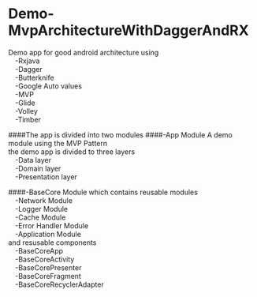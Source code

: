 # Demo-MvpArchitectureWithDaggerAndRX
Demo app for good android architecture using
<br>&emsp;-Rxjava
<br>&emsp;-Dagger
<br>&emsp;-Butterknife
<br>&emsp;-Google Auto values
<br>&emsp;-MVP
<br>&emsp;-Glide
<br>&emsp;-Volley
<br>&emsp;-Timber

####The app is divided into two modules
####-App Module
A demo module using the MVP Pattern 
<br>the demo app is divided to three layers
<br>&emsp;-Data layer
<br>&emsp;-Domain layer
<br>&emsp;-Presentation layer
  
####-BaseCore Module
which contains reusable modules 
<br>&emsp;-Network Module
<br>&emsp;-Logger Module
<br>&emsp;-Cache Module
<br>&emsp;-Error Handler Module
<br>&emsp;-Application Module
<br>and resusable components
<br>&emsp;-BaseCoreApp
<br>&emsp;-BaseCoreActivity
<br>&emsp;-BaseCorePresenter
<br>&emsp;-BaseCoreFragment
<br>&emsp;-BaseCoreRecyclerAdapter
